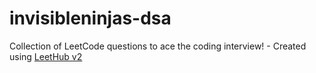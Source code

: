 # invisibleninjas-dsa
Collection of LeetCode questions to ace the coding interview! - Created using [LeetHub v2](https://github.com/arunbhardwaj/LeetHub-2.0)
